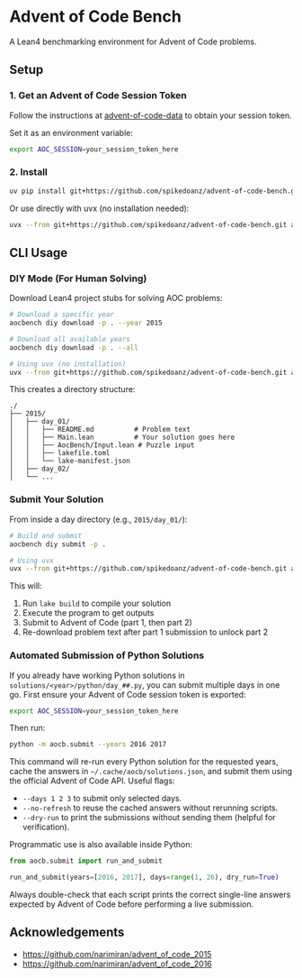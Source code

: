 # Advent of Code Bench

A Lean4 benchmarking environment for Advent of Code problems.

## Setup

### 1. Get an Advent of Code Session Token

Follow the instructions at [advent-of-code-data](https://github.com/wimglenn/advent-of-code-data) to obtain your session token.

Set it as an environment variable:
```bash
export AOC_SESSION=your_session_token_here
```

### 2. Install

```bash
uv pip install git+https://github.com/spikedoanz/advent-of-code-bench.git
```

Or use directly with uvx (no installation needed):
```bash
uvx --from git+https://github.com/spikedoanz/advent-of-code-bench.git aocbench --help
```

## CLI Usage

### DIY Mode (For Human Solving)

Download Lean4 project stubs for solving AOC problems:

```bash
# Download a specific year
aocbench diy download -p . --year 2015

# Download all available years
aocbench diy download -p . --all

# Using uvx (no installation)
uvx --from git+https://github.com/spikedoanz/advent-of-code-bench.git aocbench diy download -p . --year 2015
```

This creates a directory structure:
```
./
├── 2015/
│   ├── day_01/
│   │   ├── README.md          # Problem text
│   │   ├── Main.lean          # Your solution goes here
│   │   ├── AocBench/Input.lean # Puzzle input
│   │   ├── lakefile.toml
│   │   └── lake-manifest.json
│   ├── day_02/
│   └── ...
```

### Submit Your Solution

From inside a day directory (e.g., `2015/day_01/`):

```bash
# Build and submit
aocbench diy submit -p .

# Using uvx
uvx --from git+https://github.com/spikedoanz/advent-of-code-bench.git aocbench diy submit -p .
```

This will:
1. Run `lake build` to compile your solution
2. Execute the program to get outputs
3. Submit to Advent of Code (part 1, then part 2)
4. Re-download problem text after part 1 submission to unlock part 2

### Automated Submission of Python Solutions

If you already have working Python solutions in `solutions/<year>/python/day_##.py`, you can submit multiple days in one go. First ensure your Advent of Code session token is exported:

```bash
export AOC_SESSION=your_session_token_here
```

Then run:

```bash
python -m aocb.submit --years 2016 2017
```

This command will re-run every Python solution for the requested years, cache the answers in `~/.cache/aocb/solutions.json`, and submit them using the official Advent of Code API. Useful flags:

- `--days 1 2 3` to submit only selected days.
- `--no-refresh` to reuse the cached answers without rerunning scripts.
- `--dry-run` to print the submissions without sending them (helpful for verification).

Programmatic use is also available inside Python:

```python
from aocb.submit import run_and_submit

run_and_submit(years=[2016, 2017], days=range(1, 26), dry_run=True)
```

Always double-check that each script prints the correct single-line answers expected by Advent of Code before performing a live submission.

## Acknowledgements

- https://github.com/narimiran/advent_of_code_2015
- https://github.com/narimiran/advent_of_code_2016

